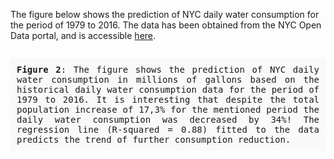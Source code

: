 
The figure below shows the prediction of NYC daily water consumption for the period of 1979 to 2016. The data has been obtained from the NYC Open Data portal, and is accessible <a href='https://data.cityofnewyork.us/Environment/Water-Consumption-In-The-New-York-City/ia2d-e54m'>here</a>.


```python

```

<p style="background-color:#f9f9f9;
          text-align:justify; 
          padding:10px;
          font-family:monospace;">
<b>Figure 2</b>: The figure shows the prediction of NYC daily water consumption in millions of gallons based on the historical daily water consumption data for the period of 1979 to 2016. It is interesting that despite the total population increase of 17,3% for the mentioned period the daily water consumption was decreased by 34%! The regression line (R-squared = 0.88) fitted to the data predicts the trend of further consumption reduction.</p>
